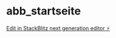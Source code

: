 # abb_startseite

[Edit in StackBlitz next generation editor ⚡️](https://stackblitz.com/~/github.com/Naman703/abb_startseite)